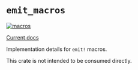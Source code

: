 # `emit_macros`

[![macros](https://github.com/emit-rs/emit/actions/workflows/macros.yml/badge.svg)](https://github.com/emit-rs/emit/actions/workflows/macros.yml)

[Current docs](https://docs.rs/emit_macros/0.11.2/emit_macros/index.html)

Implementation details for `emit!` macros.

This crate is not intended to be consumed directly.
